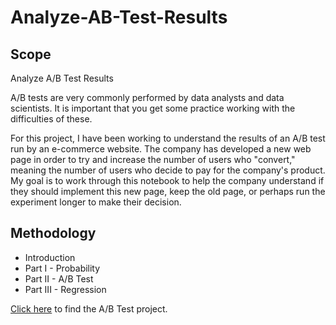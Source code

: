 # Analyze-AB-Test-Results
## Scope
Analyze A/B Test Results

A/B tests are very commonly performed by data analysts and data scientists. It is important that you get some practice working with the difficulties of these.

For this project, I have been working to understand the results of an A/B test run by an e-commerce website. The company has developed a new web page in order to try and increase the number of users who "convert," meaning the number of users who decide to pay for the company's product. My goal is to work through this notebook to help the company understand if they should implement this new page, keep the old page, or perhaps run the experiment longer to make their decision.

## Methodology
* Introduction
* Part I - Probability
* Part II - A/B Test
* Part III - Regression

[Click here](https://nbviewer.jupyter.org/github/AngelosGk/Analyze-AB-Test-Results/blob/master/Project%20AB%20Test%20.ipynb) to find the A/B Test project. 